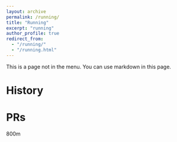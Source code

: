 ```yaml
---
layout: archive
permalink: /running/
title: "Running"
excerpt: "running"
author_profile: true
redirect_from: 
  - "/running/"
  - "/running.html"
---
```


This is a page not in the menu. You can use markdown in this page.

History
======

PRs
======

800m 
